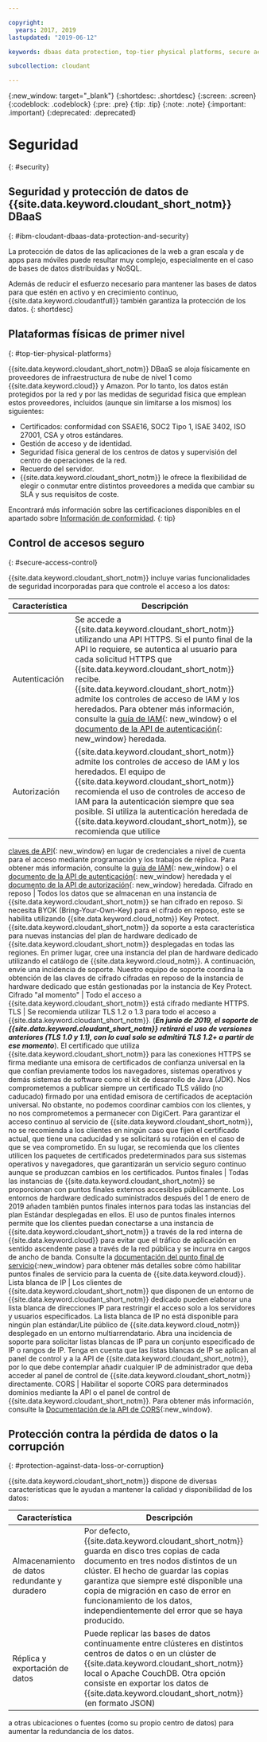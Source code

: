 ```yaml
---

copyright:
  years: 2017, 2019
lastupdated: "2019-06-12"

keywords: dbaas data protection, top-tier physical platforms, secure access control, data loss, corruption

subcollection: cloudant

---
```


{:new_window: target="_blank"}
{:shortdesc: .shortdesc}
{:screen: .screen}
{:codeblock: .codeblock}
{:pre: .pre}
{:tip: .tip}
{:note: .note}
{:important: .important}
{:deprecated: .deprecated}

<!-- Acrolinx: 2017-05-10 -->

# Seguridad
{: #security}


## Seguridad y protección de datos de {{site.data.keyword.cloudant_short_notm}} DBaaS
{: #ibm-cloudant-dbaas-data-protection-and-security}

La protección de datos de las aplicaciones de la web a gran escala y de apps para móviles puede resultar muy complejo, especialmente en el caso de bases de datos distribuidas
y NoSQL.

Además de reducir el esfuerzo necesario para mantener las bases de datos para que estén en activo y en crecimiento continuo, {{site.data.keyword.cloudantfull}} también garantiza la protección de los datos.
{: shortdesc}

## Plataformas físicas de primer nivel
{: #top-tier-physical-platforms}

{{site.data.keyword.cloudant_short_notm}} DBaaS se aloja físicamente en proveedores de infraestructura de nube de nivel 1 como {{site.data.keyword.cloud}} y Amazon.
Por lo tanto, los datos están protegidos por la red y por las medidas de seguridad física que emplean estos proveedores, incluidos (aunque sin limitarse a los mismos) los siguientes:

- Certificados: conformidad con SSAE16, SOC2 Tipo 1, ISAE 3402, ISO 27001, CSA y otros estándares.
- Gestión de acceso y de identidad.
- Seguridad física general de los centros de datos y supervisión del centro de operaciones de la red.
- Recuerdo del servidor.
- {{site.data.keyword.cloudant_short_notm}} le ofrece la flexibilidad de elegir o conmutar entre distintos proveedores a medida que cambiar su SLA y sus requisitos de coste.

Encontrará más información sobre las certificaciones disponibles en el apartado sobre [Información de conformidad](/docs/services/Cloudant?topic=cloudant-compliance#compliance).
{: tip}

## Control de accesos seguro
{: #secure-access-control}

{{site.data.keyword.cloudant_short_notm}} incluye varias funcionalidades de seguridad incorporadas para que controle el acceso a los datos:

Característica | Descripción
--------|------------
Autenticación | Se accede a {{site.data.keyword.cloudant_short_notm}} utilizando una API HTTPS. Si el punto final de la API lo requiere, se autentica al usuario para cada solicitud HTTPS que {{site.data.keyword.cloudant_short_notm}} recibe. {{site.data.keyword.cloudant_short_notm}} admite los controles de acceso de IAM y los heredados. Para obtener más información, consulte la [guía de IAM](/docs/services/Cloudant?topic=cloudant-ibm-cloud-identity-and-access-management-iam-#ibm-cloud-identity-and-access-management-iam-){: new_window} o el [documento de la API de autenticación](/docs/services/Cloudant?topic=cloudant-authentication#authentication){: new_window} heredada.
Autorización | {{site.data.keyword.cloudant_short_notm}} admite los controles de acceso de IAM y los heredados. El equipo de {{site.data.keyword.cloudant_short_notm}} recomienda el uso de controles de acceso de IAM para la autenticación siempre que sea posible. Si utiliza la autenticación heredada de {{site.data.keyword.cloudant_short_notm}}, se recomienda que utilice
[claves de API](/docs/services/Cloudant?topic=cloudant-authorization#api-keys){: new_window} en lugar de credenciales a nivel de cuenta para el acceso mediante programación y los trabajos de réplica. Para obtener más información, consulte la [guía de IAM](/docs/services/Cloudant?topic=cloudant-ibm-cloud-identity-and-access-management-iam-#ibm-cloud-identity-and-access-management-iam-){: new_window} o el [documento de la API de autenticación](/docs/services/Cloudant?topic=cloudant-authentication#authentication){: new_window} heredada y el [documento de la API de autorización](/docs/services/Cloudant?topic=cloudant-authorization#authorization){: new_window} heredada.
Cifrado en reposo | Todos los datos que se almacenan en una instancia de {{site.data.keyword.cloudant_short_notm}} se han cifrado en reposo. Si necesita BYOK (Bring-Your-Own-Key) para el cifrado en reposo, este se habilita utilizando {{site.data.keyword.cloud_notm}} Key
Protect. {{site.data.keyword.cloudant_short_notm}} da soporte a esta característica para nuevas instancias del plan de hardware dedicado de {{site.data.keyword.cloudant_short_notm}} desplegadas en todas las regiones. En primer lugar, cree una instancia del plan de hardware dedicado utilizando el catálogo de {{site.data.keyword.cloud_notm}}. A continuación, envíe una incidencia de soporte. Nuestro equipo de soporte coordina la obtención de las claves de cifrado cifradas en reposo de la instancia de hardware dedicado que están gestionadas por la instancia de Key Protect.
Cifrado "al momento" | Todo el acceso a {{site.data.keyword.cloudant_short_notm}} está cifrado mediante HTTPS.
TLS | Se recomienda utilizar TLS 1.2 o 1.3 para todo el acceso a {{site.data.keyword.cloudant_short_notm}}. (***En junio de 2019, el soporte de {{site.data.keyword.cloudant_short_notm}} retirará el uso de versiones anteriores (TLS 1.0 y 1.1), con lo cual solo se admitirá TLS 1.2+ a partir de ese momento***). El certificado que utiliza
{{site.data.keyword.cloudant_short_notm}} para las conexiones HTTPS se firma mediante una emisora de certificados de confianza universal en la que confían previamente todos los navegadores, sistemas operativos y demás sistemas de software como el kit de desarrollo de Java (JDK). Nos comprometemos a publicar siempre un certificado TLS válido (no caducado) firmado por una entidad emisora de certificados de aceptación universal. No obstante, no podemos coordinar cambios con los clientes, y no nos comprometemos a permanecer con DigiCert. Para garantizar el acceso continuo al servicio de
{{site.data.keyword.cloudant_short_notm}}, no se recomienda a los clientes en ningún caso que fijen el certificado actual, que tiene una caducidad y se solicitará su rotación en el caso de que se vea comprometido. En su lugar, se recomienda que los clientes utilicen los paquetes de certificados predeterminados para sus sistemas operativos y navegadores, que garantizarán un servicio seguro continuo aunque se produzcan cambios en los certificados.
Puntos finales | Todas las instancias de {{site.data.keyword.cloudant_short_notm}} se proporcionan con puntos finales externos accesibles públicamente. Los entornos de hardware dedicado suministrados después del 1 de enero de 2019 añaden también puntos finales internos para todas las instancias del plan Estándar desplegadas en ellos. El uso de puntos finales internos permite que los clientes puedan conectarse a una instancia de {{site.data.keyword.cloudant_short_notm}} a través de la red interna de {{site.data.keyword.cloud}} para evitar que el tráfico de aplicación en sentido ascendente pase a través de la red pública y se incurra en cargos de ancho de banda. Consulte la [documentación del punto final de servicio](https://cloud.ibm.com/docs/services/service-endpoint/getting-started.html#about){:new_window} para obtener más detalles sobre cómo habilitar puntos finales de servicio para la cuenta de
{{site.data.keyword.cloud}}.
Lista blanca de IP | Los clientes de {{site.data.keyword.cloudant_short_notm}} que disponen de un entorno de {{site.data.keyword.cloudant_short_notm}} dedicado pueden elaborar una lista blanca de direcciones IP para restringir el acceso solo a los servidores y usuarios especificados. La lista blanca de IP no está disponible para ningún plan estándar/Lite público de {{site.data.keyword.cloud_notm}} desplegado en un entorno multiarrendatario. Abra una incidencia de soporte para solicitar listas blancas de IP para un conjunto especificado de IP o rangos de IP. Tenga en cuenta que las listas blancas de IP se aplican al panel de control y a la API de {{site.data.keyword.cloudant_short_notm}}, por lo que debe contemplar añadir cualquier IP de administrador que deba acceder al panel de control de {{site.data.keyword.cloudant_short_notm}} directamente. 
CORS | Habilitar el soporte CORS para determinados dominios mediante la API o el panel de control de {{site.data.keyword.cloudant_short_notm}}. Para obtener más información, consulte la [Documentación de la API de CORS](/docs/services/Cloudant?topic=cloudant-cors#cors){:new_window}.

<!--
> **Note**: Your data is visible to the {{site.data.keyword.cloudant_short_notm}} 
> worldwide team. If you don’t 
> want our team to see your data, encrypt it before sending it to 
> {{site.data.keyword.IBM_notm}}, and avoid leaking 
> data into your document `_id` and any attachment file names. In addition, 
> when you send personal data, you must use HTTPS to ensure that it is sent securely. 
> HTTP is no longer supported.  

> **Warning**: You are responsible for verifying that 
> {{site.data.keyword.cloudant_short_notm}} can be used to store 
> your data. You must also make sure that your data does not violate applicable 
> data protection laws or any regulations that require security measures 
> beyond those specified in the {{site.data.keyword.cloudant_short_notm}} 
> system requirements and {{site.data.keyword.cloud_notm}} Services terms. You must 
> verify that the security requirements are appropriate for any personal data 
> that is processed. If you are unsure, or intend to store data that is 
> beyond the scope of the {{site.data.keyword.cloudant_short_notm}} terms and conditions, 
> you must get approval from {{site.data.keyword.IBM_notm}} to ensure that it is 
> appropriate for {{site.data.keyword.cloudant_short_notm}} to store your data.
-->

## Protección contra la pérdida de datos o la corrupción
{: #protection-against-data-loss-or-corruption}

{{site.data.keyword.cloudant_short_notm}} dispone de diversas características que le ayudan a mantener la calidad y disponibilidad de los datos:

Característica | Descripción
--------|------------
Almacenamiento de datos redundante y duradero | Por defecto, {{site.data.keyword.cloudant_short_notm}} guarda en disco tres copias de cada documento en tres nodos distintos de un clúster. El hecho de guardar las copias garantiza que siempre esté disponible una copia de migración en caso de error en funcionamiento de los datos, independientemente del error que se haya producido.
Réplica y exportación de datos | Puede replicar las bases de datos continuamente entre clústeres en distintos centros de datos o en un clúster de {{site.data.keyword.cloudant_short_notm}} local o Apache CouchDB. Otra opción consiste en exportar los datos de {{site.data.keyword.cloudant_short_notm}} (en formato JSON)
a otras ubicaciones o fuentes (como su propio centro de datos) para aumentar la redundancia de los datos.
